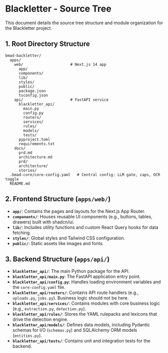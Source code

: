 # Blackletter - Source Tree

This document details the source tree structure and module organization for the Blackletter project.

## 1. Root Directory Structure

```
bmad-backletter/
  apps/
    web/                     # Next.js 14 app
      app/
      components/
      lib/
      styles/
      public/
      package.json
      tsconfig.json
    api/                     # FastAPI service
      blackletter_api/
        main.py
        config.py
        routers/
        services/
        rules/
        models/
        tests/
      pyproject.toml
      requirements.txt
    docs/
      prd.md
      architecture.md
      prd/
      architecture/
      stories/
  .bmad-core/core-config.yaml   # Central config: LLM gate, caps, OCR toggle
  README.md
```

## 2. Frontend Structure (`apps/web/`)

-   **`app/`**: Contains the pages and layouts for the Next.js App Router.
-   **`components/`**: Houses reusable UI components (e.g., buttons, tables, drawers) built with shadcn/ui.
-   **`lib/`**: Includes utility functions and custom React Query hooks for data fetching.
-   **`styles/`**: Global styles and Tailwind CSS configuration.
-   **`public/`**: Static assets like images and fonts.

## 3. Backend Structure (`apps/api/`)

-   **`blackletter_api/`**: The main Python package for the API.
-   **`blackletter_api/main.py`**: The FastAPI application entry point.
-   **`blackletter_api/config.py`**: Handles loading environment variables and the `core-config.yaml` file.
-   **`blackletter_api/routers/`**: Contains API route handlers (e.g., `uploads.py`, `jobs.py`). Business logic should not be here.
-   **`blackletter_api/services/`**: Contains modules with core business logic (e.g., `extraction.py`, `detection.py`).
-   **`blackletter_api/rules/`**: Stores the YAML rulepacks and lexicons that drive the detection engine.
-   **`blackletter_api/models/`**: Defines data models, including Pydantic schemas for I/O (`schemas.py`) and SQLAlchemy ORM models (`entities.py`).
-   **`blackletter_api/tests/`**: Contains unit and integration tests for the backend.
